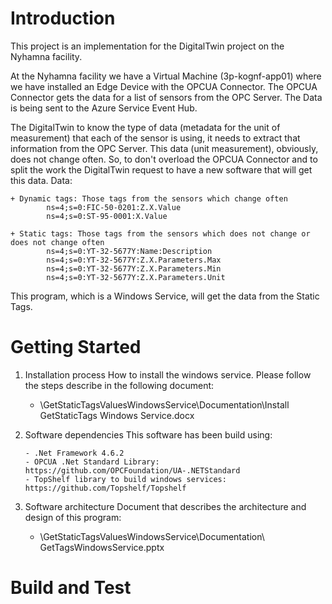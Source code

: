 # Introduction 
This project is an implementation for the DigitalTwin project on the Nyhamna facility. 

At the Nyhamna facility we have a Virtual Machine (3p-kognf-app01) where we have installed an Edge Device with the OPCUA Connector.
The OPCUA Connector gets the data for a list of sensors from the OPC Server. The Data is being sent to the Azure Service Event Hub.

The DigitalTwin to know the type of data (metadata for the unit of measurement) that each of the sensor is using, it needs to extract that information from the OPC Server.
This data (unit measurement), obviously, does not change often. So, to don't overload the OPCUA Connector and to split the work the DigitalTwin request to have a new software that will get this data.
Data:

	+ Dynamic tags: Those tags from the sensors which change often
			ns=4;s=0:FIC-50-0201:Z.X.Value
			ns=4;s=0:ST-95-0001:X.Value

	+ Static tags: Those tags from the sensors which does not change or does not change often
			ns=4;s=0:YT-32-5677Y:Name:Description
			ns=4;s=0:YT-32-5677Y:Z.X.Parameters.Max
			ns=4;s=0:YT-32-5677Y:Z.X.Parameters.Min
			ns=4;s=0:YT-32-5677Y:Z.X.Parameters.Unit
			
This program, which is a Windows Service, will get the data from the Static Tags.

# Getting Started
1.	Installation process
	How to install the windows service. Please follow the steps describe in the following document:
	+ \\GetStaticTagsValuesWindowsService\Documentation\Install GetStaticTags Windows Service.docx
	
2.	Software dependencies
	This software has been build using:

		- .Net Framework 4.6.2
		- OPCUA .Net Standard Library: https://github.com/OPCFoundation/UA-.NETStandard
		- TopShelf library to build windows services: https://github.com/Topshelf/Topshelf

3.	Software architecture
	Document that describes the architecture and design of this program:
	+ \\GetStaticTagsValuesWindowsService\Documentation\	GetTagsWindowsService.pptx


# Build and Test


